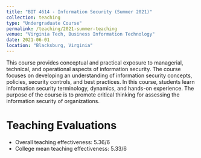 ```yaml
---
title: "BIT 4614 - Information Security (Summer 2021)"
collection: teaching
type: "Undergraduate Course"
permalink: /teaching/2021-summer-teaching
venue: "Virginia Tech, Business Information Technology"
date: 2021-06-01
location: "Blacksburg, Virginia"
---
```


This course provides conceptual and practical exposure to managerial, technical, and operational aspects of information security. The course focuses on developing an understanding of information security concepts, policies, security controls, and best practices. In this course, students learn information security terminology, dynamics, and hands-on experience. The purpose of the course is to promote critical thinking for assessing the information security of organizations.

Teaching Evaluations
======
* Overall teaching effectiveness: 5.36/6 
* College mean teaching effectiveness: 5.33/6